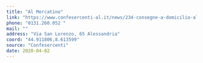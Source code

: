 ```yaml
---
title: "Al Mercatino"
link: "https://www.confesercenti-al.it/news/234-consegne-a-domicilio-alessandria-lista-aggiornata-al-26-marzo.html"
phone: "0131.260.052 "
mail: ""
address: "Via San Lorenzo, 65 Alessandria"
coord: "44.911806,8.613599"
source: "Confesercenti"
date: 2020-04-02
---
```

